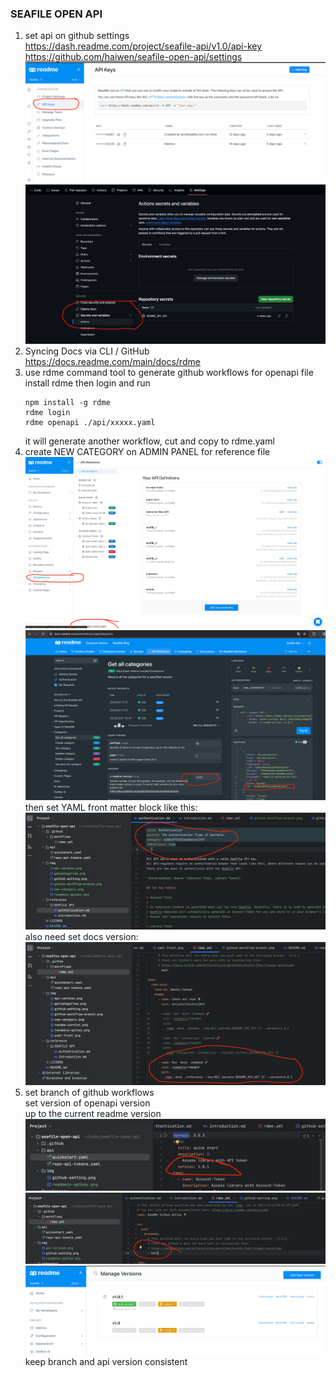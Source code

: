 ### SEAFILE OPEN API

1. set api on github settings  
   https://dash.readme.com/project/seafile-api/v1.0/api-key  
   https://github.com/haiwen/seafile-open-api/settings
   ![readmeio-apikey.png](img%2Freadmeio-apikey.png)
   ![github-setting.png](img%2Fgithub-setting.png)
2. Syncing Docs via CLI / GitHub  
   https://docs.readme.com/main/docs/rdme
3. use rdme command tool to generate github workflows for openapi file  
   install rdme then login and run  
   ```
   npm install -g rdme
   rdme login
   rdme openapi ./api/xxxxx.yaml
   ```
   it will generate another workflow, cut and copy to rdme.yaml
4. create NEW CATEGORY on ADMIN PANEL for reference file  
   ![new-category.png](img%2Fnew-category.png)
   ![getcategories.png](img%2Fgetcategories.png)
   then set YAML front matter block like this:  
   ![yaml-front.png](img%2Fyaml-front.png)
   also need set docs version:  
   ![docs-version.png](img%2Fdocs-version.png)
5. set branch of github workflows  
   set version of openapi version  
   up to the current readme version  
   ![api-version.png](img%2Fapi-version.png)
   ![github-workflow-branch.png](img%2Fgithub-workflow-branch.png)
   ![readme-version.png](img%2Freadme-version.png)  
   keep branch and api version consistent  
